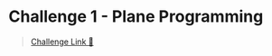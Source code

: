 # Challenge 1 - Plane Programming

> [Challenge Link 🔗](https://learn.unity.com/tutorial/challenge-1-steer-a-plane-through-obstacles-in-the-sky)

